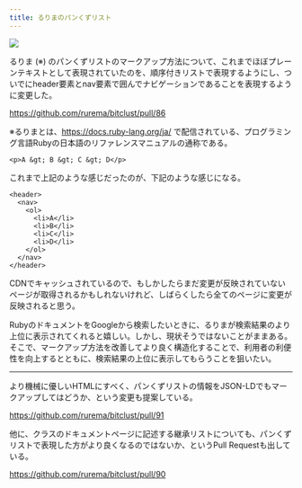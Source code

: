 ```yaml
---
title: るりまのパンくずリスト
---
```


![](https://i.imgur.com/RRDTvBfh.png)

るりま (※) のパンくずリストのマークアップ方法について、これまでほぼプレーンテキストとして表現されていたのを、順序付きリストで表現するようにし、ついでにheader要素とnav要素で囲んでナビゲーションであることを表現するように変更した。

<https://github.com/rurema/bitclust/pull/86>

※るりまとは、<https://docs.ruby-lang.org/ja/> で配信されている、プログラミング言語Rubyの日本語のリファレンスマニュアルの通称である。

```
<p>A &gt; B &gt; C &gt; D</p>
```

これまで上記のような感じだったのが、下記のような感じになる。

```
<header>
  <nav>
    <ol>
      <li>A</li>
      <li>B</li>
      <li>C</li>
      <li>D</li>
    </ol>
  </nav>
</header>
```

CDNでキャッシュされているので、もしかしたらまだ変更が反映されていないページが取得されるかもしれないけれど、しばらくしたら全てのページに変更が反映されると思う。

RubyのドキュメントをGoogleから検索したいときに、るりまが検索結果のより上位に表示されてくれると嬉しい。しかし、現状そうではないことがままある。そこで、マークアップ方法を改善してより良く構造化することで、利用者の利便性を向上するとともに、検索結果の上位に表示してもらうことを狙いたい。

---

より機械に優しいHTMLにすべく、パンくずリストの情報をJSON-LDでもマークアップしてはどうか、という変更も提案している。

<https://github.com/rurema/bitclust/pull/91>

他に、クラスのドキュメントページに記述する継承リストについても、パンくずリストで表現した方がより良くなるのではないか、というPull Requestも出している。

<https://github.com/rurema/bitclust/pull/90>
